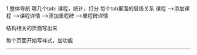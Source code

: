 1.整体导航
哪几个tab: 课程，统计，打分
每个tab里面的层级关系
课程
-->添加课程
-->课程详情
-->添加里程碑
-->里程碑详情


结构相关的页面写出来

每个页面开始写样式，加功能


****